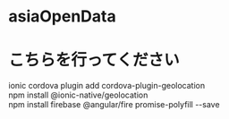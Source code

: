 # asiaOpenData

# こちらを行ってください
ionic cordova plugin add cordova-plugin-geolocation  
npm install @ionic-native/geolocation  
npm install firebase @angular/fire promise-polyfill --save
